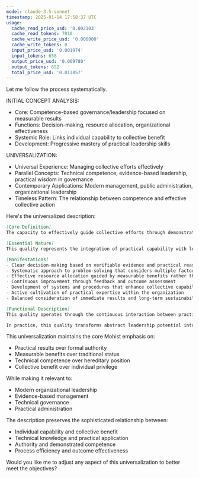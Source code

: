 ```yaml
---
model: claude-3.5-sonnet
timestamp: 2025-01-14 17:58:37 UTC
usage:
  cache_read_price_usd: '0.002103'
  cache_read_tokens: 7010
  cache_write_price_usd: '0.000000'
  cache_write_tokens: 0
  input_price_usd: '0.001974'
  input_tokens: 658
  output_price_usd: '0.009780'
  output_tokens: 652
  total_price_usd: '0.013857'
---
```


Let me follow the process systematically.

INITIAL CONCEPT ANALYSIS:
- Core: Competence-based governance/leadership focused on measurable results
- Functions: Decision-making, resource allocation, organizational effectiveness
- Systemic Role: Links individual capability to collective benefit
- Development: Progressive mastery of practical leadership skills

UNIVERSALIZATION:
- Universal Experience: Managing collective efforts effectively
- Parallel Concepts: Technical competence, evidence-based leadership, practical wisdom in governance
- Contemporary Applications: Modern management, public administration, organizational leadership
- Timeless Pattern: The relationship between competence and effective collective action

Here's the universalized description:

```markdown
[Core Definition]
The capacity to effectively guide collective efforts through demonstrated competence, practical wisdom, and measurable results rather than authority alone. It combines technical knowledge, organizational skill, and outcome-focused decision-making to achieve beneficial results for the whole group.

[Essential Nature]
This quality represents the integration of practical capability with leadership responsibility, emphasizing measurable effectiveness over formal position or traditional authority. It manifests as the ability to understand complex systems, make evidence-based decisions, and implement solutions that create demonstrable benefits. At its core, it embodies the principle that legitimate leadership emerges from proven ability to generate positive outcomes rather than from status or position alone.

[Manifestations]
- Clear decision-making based on verifiable evidence and practical reasoning
- Systematic approach to problem-solving that considers multiple factors and outcomes
- Effective resource allocation guided by measurable benefits rather than tradition or preference
- Continuous improvement through feedback and outcome assessment
- Development of systems and procedures that enhance collective capability
- Active cultivation of practical expertise within the organization
- Balanced consideration of immediate results and long-term sustainability

[Functional Description]
This quality operates through the continuous interaction between practical knowledge and organizational responsibility. It develops through progressive mastery of technical skills, systematic thinking, and outcome measurement, creating a feedback loop between actions and results. The leader's competence becomes visible through the improved functioning of the collective system rather than through personal authority or status.

In practice, this quality transforms abstract leadership potential into concrete beneficial outcomes. It manifests as the ability to identify what works, implement effective solutions, and continuously refine approaches based on measurable results. This creates a self-reinforcing cycle where demonstrated competence enhances authority, which in turn enables more effective action for collective benefit.
```

This universalization maintains the core Mohist emphasis on:
- Practical results over formal authority
- Measurable benefits over traditional status
- Technical competence over hereditary position
- Collective benefit over individual privilege

While making it relevant to:
- Modern organizational leadership
- Evidence-based management
- Technical governance
- Practical administration

The description preserves the sophisticated relationship between:
- Individual capability and collective benefit
- Technical knowledge and practical application
- Authority and demonstrated competence
- Process efficiency and outcome effectiveness

Would you like me to adjust any aspect of this universalization to better meet the objectives?